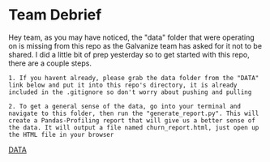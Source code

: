 # Team Debrief

Hey team, as you may have noticed, the "data" folder that were operating on is missing from this repo as the Galvanize team has asked for it not to be shared. I did a little bit of prep yesterday so to get started with this repo, there are a couple steps.

    1. If you havent already, please grab the data folder from the "DATA" link below and put it into this repo's directory, it is already included in the .gitignore so don't worry about pushing and pulling
    
    2. To get a general sense of the data, go into your terminal and navigate to this folder, then run the "generate_report.py". This will create a Pandas-Profiling report that will give us a better sense of the data. It will output a file named churn_report.html, just open up the HTML file in your browser
    
[DATA](https://github.com/GalvanizeDataScience/supervised-learning-case-study)